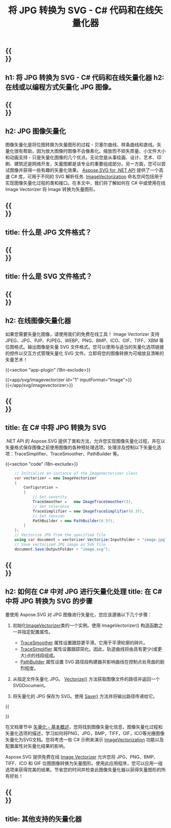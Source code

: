 ﻿---
translation: true
template: /templates/_template-vectorization-child.md
title: 将 JPG 转换为 SVG - C# 代码和在线矢量化器
description: JPG 到 C# 中的矢量。矢量化 JPG 并获得矢量图形的所有优点。免费试用在线图像矢量化器！
url: /net/vectorization/jpg-to-svg/
family: svg
platformtag: net
feature: vectorization
informat: JPG
outformat: SVG
---

{{<section banner>}}
---
h1: 将 JPG 转换为 SVG - C# 代码和在线矢量化器
h2: 在线或以编程方式矢量化 JPG 图像。
---

{{<section overview>}}
---
h2: JPG 图像矢量化
---

图像矢量化是将位图转换为矢量图形的过程 - 贝塞尔曲线、样条曲线和直线。矢量化很有帮助，因为放大图像时图像不会像素化。缩放而不损失质量、小文件大小和动画支持 - 只是矢量化图像的几个优点。无论您是从事绘画、设计、艺术、印刷、建筑还是网络开发，矢量图都是该专业的重要组成部分。另一方面，您可以尝试图像并获得一些有趣的矢量化效果。 [Aspose.SVG for .NET API](https://products.aspose.com/svg/{{lang.url-fragment}}net/) 提供了一个高速 C# 库，可用于不同的 SVG 解析任务. [ImageVectorization](https://reference.aspose.com/svg/net/aspose.svg.imagevectorization/) 命名空间包括用于实现图像矢量化过程的类和接口。在本文中，我们将了解如何在 C# 中或使用在线 Image Vectorizer 将 Image 转换为矢量图形。

{{<section input-file>}}
---
title: 什么是 JPG 文件格式？
---

{{<section output-file>}}
---
title: 什么是 SVG 文件格式？
---

{{<section plagin-text>}}
---
h2: 在线图像矢量化器
---

如果您需要矢量化图像，请使用我们的免费在线工具！ Image Vectorizer 支持 JPEG、JPG、PJP、PJPEG、WEBP、PNG、BMP、ICO、GIF、TIFF、XBM 等位图格式。输出图像是矢量 SVG 文件格式。您可以使用与适当的矢量化选项链接的控件以交互方式管理矢量化 SVG 文件。立即将您的图像转换为可缩放且清晰的矢量艺术！

{{<section "app-plugin" i18n-exclude>}}

{{<app/svg/imagevectorizer id="1" inputFormat="Image">}}{{</app/svg/imagevectorizer>}} 

{{<section code-text>}}
---
title: 在 C# 中将 JPG 转换为 SVG
---

.NET API 的 Aspose.SVG 提供了类和方法，允许您实现图像矢量化过程，并在以矢量格式保存图像之前使用图像的各种预处理选项。处理涉及控制以下矢量化选项：TraceSimplifier、TraceSmoother、PathBuilder 等。

{{<section "code" i18n-exclude>}}

```cs       
	// Initialize an instance of the ImageVectorizer class
    var vectorizer = new ImageVectorizer
    {
        Configuration = 
		{
			// Set severity
			TraceSmoother =   new ImageTraceSmoother(3),
			// Set tolerance
			TraceSimplifier = new ImageTraceSimplifier(0.3f),
			// Set tension
        	PathBuilder = new PathBuilder(0.5f),
		}
    };
    // Vectorize JPG from the specified file
	using var document = vectorizer.Vectorize(InputFolder + "image.jpg");
    // Save vectorized JPG image as SVG file 
	document.Save(OutputFolder + "image.svg");
```

{{<section steps>}}
---
h2: 如何在 C# 中对 JPG 进行矢量化处理
title: 在 C# 中将 JPG 转换为 SVG 的步骤
---

要使用 Aspose.SVG 对 JPG 图像进行矢量化，您应该遵循以下几个步骤：

1. 初始化[ImageVectorizer](https://reference.aspose.com/svg/net/aspose.svg.imagevectorization/imagevectorizer/)类的一个实例。使用 ImageVectorizer() 构造函数之一并指定配置属性。

    - [TraceSmoother](https://reference.aspose.com/svg/net/aspose.svg.imagevectorization/imagevectorizerconfiguration/tracesmoother/) 属性设置跟踪更平滑。它用于平滑轮廓的碎片。
    - [TraceSimplifier](https://reference.aspose.com/svg/net/aspose.svg.imagevectorization/imagevectorizerconfiguration/tracesimplifier/) 属性设置跟踪简化。因此，轨迹曲线将由具有更少(或更大)点的线段组成。
    - [PathBuilder](https://reference.aspose.com/svg/net/aspose.svg.imagevectorization/imagevectorizerconfiguration/pathbuilder/) 属性设置 SVG 路径段构建器并影响曲线在控制点处弯曲的剧烈程度。
1. 从指定文件矢量化 JPG。 [Vectorize()](https://reference.aspose.com/svg/net/aspose.svg.imagevectorization/imagevectorizer/vectorize/) 方法获取图像文件的路径并返回一个 SVGDocument。
1. 将矢量化的 JPG 保存为 SVG。使用 [Save()](https://reference.aspose.com/svg/net/aspose.svg/svgdocument/save/#save_6) 方法并将输出路径传递给它。

{{<section documentation>}}

在文档章节中 <a href="https://docs.aspose.com/svg/net/how-to-work-with-aspose-svg-api/vectorization/" target="_blank">矢量化 - 基本概述</a>，您将找到图像矢量化信息，图像矢量化过程和矢量化选项的描述，学习如何将PNG，JPG，BMP，TIFF，GIF，ICO等光栅图像矢量化为SVG文档。您将考虑一些 C# 示例来演示 [ImageVectorization](https://reference.aspose.com/svg/net/aspose.svg.imagevectorization/) 功能以及配置属性对矢量化结果的影响。

Aspose.SVG 提供免费在线 [Image Vectorizer](https://products.aspose.app/svg/image-vectorization) 允许您将 JPG、PNG、BMP、TIFF、ICO 和 GIF 位图图像转换为矢量图形。使用此应用程序，您可以应用一组选项来获得完美的结果。节省您的时间并检查此图像矢量化器以获得矢量图形的所有好处！

{{<section other-vectorizers>}}
---
title: 其他支持的矢量化器
---